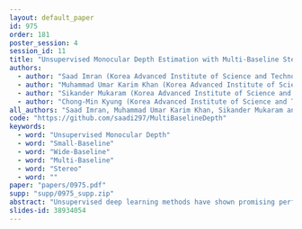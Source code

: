 ```yaml
---
layout: default_paper
id: 975
order: 181
poster_session: 4
session_id: 11
title: "Unsupervised Monocular Depth Estimation with Multi-Baseline Stereo"
authors:
  - author: "Saad Imran (Korea Advanced Institute of Science and Technology)"
  - author: "Muhammad Umar Karim Khan (Korea Advanced Institute of Science and Technology)"
  - author: "Sikander Mukaram (Korea Advanced Institute of Science and Technology (KAIST))"
  - author: "Chong-Min Kyung (Korea Advanced Institute of Science and Technology)"
all_authors: "Saad Imran, Muhammad Umar Karim Khan, Sikander Mukaram and Chong-Min Kyung"
code: "https://github.com/saadi297/MultiBaselineDepth"
keywords:
  - word: "Unsupervised Monocular Depth"
  - word: "Small-Baseline"
  - word: "Wide-Baseline"
  - word: "Multi-Baseline"
  - word: "Stereo"
  - word: ""
paper: "papers/0975.pdf"
supp: "supp/0975_supp.zip"
abstract: "Unsupervised deep learning methods have shown promising performance for single-image depth estimation. Since most of these methods use binocular stereo pairs for self-supervision, the depth range is generally limited. Small-baseline stereo pairs provide small depth range but handle occlusions well. On the other hand, stereo images acquired with a wide-baseline rig cause occlusions-related errors in the near range but estimate depth well in the far range. In this work, we propose to integrate the advantages of the small and wide baselines. By training the network using three horizontally aligned views, we obtain accurate depth predictions for both close and far ranges. Our strategy allows to infer multi-baseline depth from a single image. This is unlike previous multi-baseline systems which employ more than two cameras. The qualitative and quantitative results show the superior performance of multi-baseline approach over previous stereo-based monocular methods. For 0.1 to 80 meters depth range, our approach decreases the absolute relative error of depth by 24% compared to Monodepth2. Our approach provides 21 frames per second on a single Nvidia1080 GPU, making it useful for practical applications."
slides-id: 38934054
---
```

